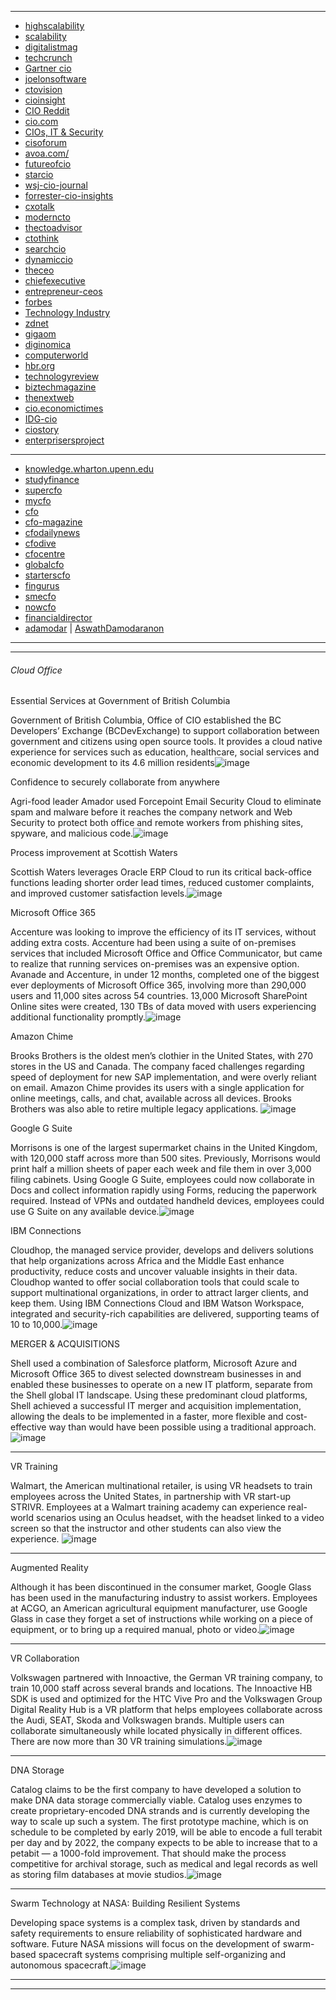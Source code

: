 

-----

- [highscalability](http://highscalability.com/)
- [scalability](https://github.com/binhnguyennus/awesome-scalability)
- [digitalistmag](https://www.digitalistmag.com/)
- [techcrunch](https://techcrunch.com/)
- [Gartner cio](https://www.gartner.com/en/information-technology/insights/trending-topics)
- [joelonsoftware](https://www.joelonsoftware.com/)
- [ctovision](https://ctovision.com/)
- [cioinsight](https://www.cioinsight.com/)
- [CIO Reddit](https://old.reddit.com/r/CIO/)
- [cio.com](https://www.cio.com/in/)
- [CIOs, IT & Security](https://www.vertitechit.com/best-it-blogs-50-must-read-blogs-for-cios-and-it-pros-1/)
- [cisoforum](https://www.cisoforum.com/blog/)
- [avoa.com/](https://avoa.com/)
- [futureofcio](http://futureofcio.blogspot.com/)
- [starcio](https://blogs.starcio.com/)
- [wsj-cio-journal](https://www.wsj.com/news/cio-journal)
- [forrester-cio-insights](https://go.forrester.com/blogs/category/chief-information-officer-cio/)
- [cxotalk](https://www.cxotalk.com/)
- [moderncto](https://moderncto.io/)
- [thectoadvisor](https://thectoadvisor.com/blog/)
- [ctothink](https://www.ctothink.com/episodes)
- [searchcio](https://searchcio.techtarget.com/)
- [dynamiccio](https://www.dynamiccio.com/)
- [theceo](https://theceo.in/)
- [chiefexecutive](https://chiefexecutive.net/)
- [entrepreneur-ceos](https://www.entrepreneur.com/topic/ceos)
- [forbes](https://www.forbes.com/worlds-billionaires/?sh=812fae158649)
- [Technology Industry](https://www.cio.com/category/technology-business/)
- [zdnet](https://www.zdnet.com/topic/enterprise-software/)
- [gigaom](https://gigaom.com/)
- [diginomica](https://diginomica.com/)
- [computerworld](https://www.computerworld.com/in/)
- [hbr.org](https://hbr.org/)
- [technologyreview](https://www.technologyreview.com/)
- [biztechmagazine](https://biztechmagazine.com/)
- [thenextweb](https://thenextweb.com/)
- [cio.economictimes](https://cio.economictimes.indiatimes.com/)
- [IDG-cio](https://www.idg.com/our-brands/cio/)
- [ciostory](https://ciostory.com/)
- [enterprisersproject](https://enterprisersproject.com/)

------

- [knowledge.wharton.upenn.edu](https://knowledge.wharton.upenn.edu/topic/finance/)
- [studyfinance](https://studyfinance.com/finance/)
- [supercfo](https://supercfo.com/)
- [mycfo](https://mycfo.in/)
- [cfo](https://www.cfo.com/)
- [cfo-magazine](https://www.cfo.com/cfo-magazine/)
- [cfodailynews](https://www.cfodailynews.com/)
- [cfodive](https://www.cfodive.com/)
- [cfocentre](https://www.cfocentre.co.in/our-approach/)
- [globalcfo](https://globalcfo.in/blog/)
- [starterscfo](https://www.starterscfo.com/)
- [fingurus](https://fingurus.com/)
- [smecfo](http://www.smecfo.asia/what-we-do/)
- [nowcfo](https://www.nowcfo.com/services/)
- [financialdirector](https://www.financialdirector.co.uk/)
- [adamodar](http://pages.stern.nyu.edu/~adamodar/) | [AswathDamodaranon](https://www.youtube.com/c/AswathDamodaranonValuation/playlists)

------------------
--------------------

###### Cloud Office

Essential Services at Government of British Columbia

Government of British Columbia, Office of CIO established the BC Developers’ Exchange (BCDevExchange) to support collaboration between government and citizens using open source tools. It provides a cloud native experience for services such as education, healthcare, social services and economic development to its 4.6 million residents![image](https://user-images.githubusercontent.com/4322266/111232447-08677380-85e3-11eb-8c42-bbe76b4b67bc.png)


Confidence to securely collaborate from anywhere

Agri-food leader Amador used Forcepoint Email Security Cloud to eliminate spam and malware before it reaches the company network and Web Security to protect both office and remote workers from phishing sites, spyware, and malicious code.![image](https://user-images.githubusercontent.com/4322266/111232471-15846280-85e3-11eb-9326-20fe79610f6d.png)



Process improvement at Scottish Waters

Scottish Waters leverages Oracle ERP Cloud to run its critical back-office functions leading shorter order lead times, reduced customer complaints, and improved customer satisfaction levels.![image](https://user-images.githubusercontent.com/4322266/111232497-1fa66100-85e3-11eb-9e64-d6ad38c3adeb.png)


Microsoft Office 365

Accenture was looking to improve the efficiency of its IT services, without adding extra costs. Accenture had been using a suite of on-premises services that included Microsoft Office and Office Communicator, but came to realize that running services on-premises was an expensive option. Avanade and Accenture, in under 12 months, completed one of the biggest ever deployments of Microsoft Office 365, involving more than 290,000 users and 11,000 sites across 54 countries. 13,000 Microsoft SharePoint Online sites were created, 130 TBs of data moved with users experiencing additional functionality promptly.![image](https://user-images.githubusercontent.com/4322266/111232518-28973280-85e3-11eb-9d7f-0ed652a504c8.png)


Amazon Chime

Brooks Brothers is the oldest men’s clothier in the United States, with 270 stores in the US and Canada. The company faced challenges regarding speed of deployment for new SAP implementation, and were overly reliant on email. Amazon Chime provides its users with a single application for online meetings, calls, and chat, available across all devices. Brooks Brothers was also able to retire multiple legacy applications. ![image](https://user-images.githubusercontent.com/4322266/111232536-32b93100-85e3-11eb-9ed5-da197dbce0b0.png)


Google G Suite

Morrisons is one of the largest supermarket chains in the United Kingdom, with 120,000 staff across more than 500 sites. Previously, Morrisons would print half a million sheets of paper each week and file them in over 3,000 filing cabinets. Using Google G Suite, employees could now collaborate in Docs and collect information rapidly using Forms, reducing the paperwork required. Instead of VPNs and outdated handheld devices, employees could use G Suite on any available device.![image](https://user-images.githubusercontent.com/4322266/111232559-3b116c00-85e3-11eb-9694-6291974c7eaf.png)


IBM Connections

Cloudhop, the managed service provider, develops and delivers solutions that help organizations across Africa and the Middle East enhance productivity, reduce costs and uncover valuable insights in their data. Cloudhop wanted to offer social collaboration tools that could scale to support multinational organizations, in order to attract larger clients, and keep them. Using IBM Connections Cloud and IBM Watson Workspace, integrated and security-rich capabilities are delivered, supporting teams of 10 to 10,000.![image](https://user-images.githubusercontent.com/4322266/111232582-45cc0100-85e3-11eb-9022-161c26d2a263.png)


MERGER & ACQUISITIONS

Shell used a combination of Salesforce platform, Microsoft Azure and Microsoft Office 365 to divest selected downstream businesses in and enabled these businesses to operate on a new IT platform, separate from the Shell global IT landscape. Using these predominant cloud platforms, Shell achieved a successful IT merger and acquisition implementation, allowing the deals to be implemented in a faster, more flexible and cost-effective way than would have been possible using a traditional approach.![image](https://user-images.githubusercontent.com/4322266/111232598-4e243c00-85e3-11eb-917e-6a17425945d3.png)


--------------------


VR Training

Walmart, the American multinational retailer, is using VR headsets to train employees across the United States, in partnership with VR start-up STRIVR. Employees at a Walmart training academy can experience real-world scenarios using an Oculus headset, with the headset linked to a video screen so that the instructor and other students can also view the experience.  ![image](https://user-images.githubusercontent.com/4322266/111233075-37cab000-85e4-11eb-957c-1abf03985ae3.png)

---------------

Augmented Reality

Although it has been discontinued in the consumer market, Google Glass has been used in the manufacturing industry to assist workers. Employees at ACGO, an American agricultural equipment manufacturer, use Google Glass in case they forget a set of instructions while working on a piece of equipment, or to bring up a required manual, photo or video.![image](https://user-images.githubusercontent.com/4322266/111233104-46b16280-85e4-11eb-9980-1da180ef789d.png)

----------------

VR Collaboration

Volkswagen partnered with Innoactive, the German VR training company, to train 10,000 staff across several brands and locations. The Innoactive HB SDK is used and optimized for the HTC Vive Pro and the Volkswagen Group Digital Reality Hub is a VR platform that helps employees collaborate across the Audi, SEAT, Skoda and Volkswagen brands. Multiple users  can collaborate simultaneously while located physically in different offices. There are now more than 30 VR training simulations.![image](https://user-images.githubusercontent.com/4322266/111233132-503aca80-85e4-11eb-9d81-99257679fb2e.png)


--------------------

DNA Storage

Catalog claims to be the first company to have developed a solution to make DNA data storage commercially viable. Catalog uses enzymes to create proprietary-encoded DNA strands and is currently developing the way to scale up such a system.
The first prototype machine, which is on schedule to be completed by early 2019, will be able to encode a full terabit per day and by 2022, the company expects to be able to increase that to a petabit — a 1000-fold improvement. That should make the process competitive for archival storage, such as medical and legal records as well as storing film databases at movie studios.![image](https://user-images.githubusercontent.com/4322266/111886630-1ba18700-89c7-11eb-8e14-50c4fa3b4844.png)



----------------------

Swarm Technology at NASA: Building Resilient Systems

Developing space systems is a complex task, driven by standards and safety requirements to ensure reliability of sophisticated hardware and software. Future NASA missions will focus on the development of swarm-based spacecraft systems comprising multiple self-organizing and autonomous spacecraft.![image](https://user-images.githubusercontent.com/4322266/111886698-9f5b7380-89c7-11eb-8e2b-ad65c371b498.png)




----------------------------

-----------------------------
